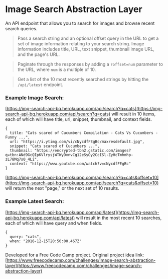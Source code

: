 # Image Search Abstraction Layer

An API endpoint that allows you to search for images and browse recent search queries.

> Pass a search string and an optional offset query in the URL to get a set of image information relating to your search string. Image information includes title, URL, text snippet, thumbnail image URL, and the page's URL.

> Paginate through the responses by adding a `?offset=num` parameter to the URL, where `num` is a multiple of 10.

> Get a list of the 10 most recently searched strings by hitting the `/api/latest` endpoint.

### Example Image Search:

[https://img-search-api-bq.herokuapp.com/api/search?q=cats](https://img-search-api-bq.herokuapp.com/api/search?q=cats) will result in 10 items, each of which will have title, url, snippet, thumbnail, and context fields.

```
{
  title: "Cats scared of Cucumbers Compilation - Cats Vs Cucumbers - Funny ...",
  url: "https://i.ytimg.com/vi/cNycdfFEgBc/maxresdefault.jpg",
  snippet: "Cats scared of Cucumbers ...",
  thumbnail: "https://encrypted-tbn2.gstatic.com/images?q=tbn:ANd9GcQIpKVlrysjWTWyDxnvCg12eSyOy2CcISl-ZyHcTmhmhp-zL78Mq7s0_4Li",
  context: "https://www.youtube.com/watch?v=cNycdfFEgBc"
}
```

[https://img-search-api-bq.herokuapp.com/api/search?q=cats&offset=10](https://img-search-api-bq.herokuapp.com/api/search?q=cats&offset=10) will return the next "page," or the next set of 10 results.

### Example Latest Search:

[https://img-search-api-bq.herokuapp.com/api/latest](https://img-search-api-bq.herokuapp.com/api/latest) will result in the most recent 10 searches, each of which will have query and when fields.

```
{
  query: "cats",
  when: "2016-12-15T20:50:00.467Z"
}
```

Developed for a Free Code Camp project. Original project idea link: [https://www.freecodecamp.com/challenges/image-search-abstraction-layer](https://www.freecodecamp.com/challenges/image-search-abstraction-layer)